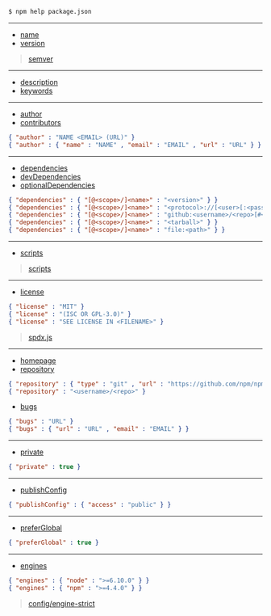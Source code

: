 ```sh
$ npm help package.json
```

---

- [name](https://docs.npmjs.com/files/package.json#name)
- [version](https://docs.npmjs.com/files/package.json#version)

> [semver](./semver.md)

---

- [description](https://docs.npmjs.com/files/package.json#description-1)
- [keywords](https://docs.npmjs.com/files/package.json#keywords)

---

- [author](https://docs.npmjs.com/files/package.json#people-fields-author-contributors)
- [contributors](https://docs.npmjs.com/files/package.json#people-fields-author-contributors)

```json
{ "author" : "NAME <EMAIL> (URL)" }
{ "author" : { "name" : "NAME" , "email" : "EMAIL" , "url" : "URL" } }
```

---

- [dependencies](https://docs.npmjs.com/files/package.json#dependencies)
- [devDependencies](https://docs.npmjs.com/files/package.json#devdependencies)
- [optionalDependencies](https://docs.npmjs.com/files/package.json#optionaldependencies)

```json
{ "dependencies" : { "[@<scope>/]<name>" : "<version>" } }
{ "dependencies" : { "[@<scope>/]<name>" : "<protocol>://[<user>[:<password>]@]<hostname>[:<port>][:][/]<path>[#<commit-ish>]" } }
{ "dependencies" : { "[@<scope>/]<name>" : "github:<username>/<repo>[#<commit-ish>]" } }
{ "dependencies" : { "[@<scope>/]<name>" : "<tarball>" } }
{ "dependencies" : { "[@<scope>/]<name>" : "file:<path>" } }
```

---

- [scripts](https://docs.npmjs.com/files/package.json#scripts)

> [scripts](./scripts.md)

---

- [license](https://docs.npmjs.com/files/package.json#license)

```json
{ "license" : "MIT" }
{ "license" : "(ISC OR GPL-3.0)" }
{ "license" : "SEE LICENSE IN <FILENAME>" }
```

> [spdx.js](https://www.npmjs.com/package/spdx)

---

- [homepage](https://docs.npmjs.com/files/package.json#homepage)
- [repository](https://docs.npmjs.com/files/package.json#repository)

```json
{ "repository" : { "type" : "git" , "url" : "https://github.com/npm/npm.git" } }
{ "repository" : "<username>/<repo>" }
```

- [bugs](https://docs.npmjs.com/files/package.json#bugs)

```json
{ "bugs" : "URL" }
{ "bugs" : { "url" : "URL" , "email" : "EMAIL" } }
```

---

- [private](https://docs.npmjs.com/files/package.json#private)

```json
{ "private" : true }
```

---

- [publishConfig](https://docs.npmjs.com/files/package.json#publishconfig)

```json
{ "publishConfig" : { "access" : "public" } }
```

---

- [preferGlobal](https://docs.npmjs.com/files/package.json#preferglobal)

```json
{ "preferGlobal" : true }
```

---

- [engines](https://docs.npmjs.com/files/package.json#engines)

```json
{ "engines" : { "node" : ">=6.10.0" } }
{ "engines" : { "npm" : ">=4.4.0" } }
```

> [config/engine-strict](https://docs.npmjs.com/misc/config#engine-strict)
